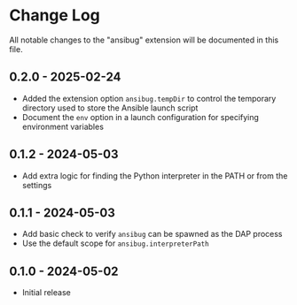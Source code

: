 # Change Log

All notable changes to the "ansibug" extension will be documented in this file.

## 0.2.0 - 2025-02-24

+ Added the extension option `ansibug.tempDir` to control the temporary directory used to store the Ansible launch script
+ Document the `env` option in a launch configuration for specifying environment variables

## 0.1.2 - 2024-05-03

+ Add extra logic for finding the Python interpreter in the PATH or from the settings

## 0.1.1 - 2024-05-03

+ Add basic check to verify `ansibug` can be spawned as the DAP process
+ Use the default scope for `ansibug.interpreterPath`

## 0.1.0 - 2024-05-02

+ Initial release
